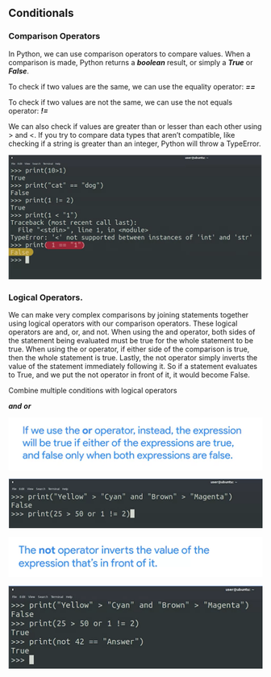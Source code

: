 ## Conditionals

### Comparison Operators  

In Python, we can use comparison operators to compare values. When a comparison is made, Python returns a ***boolean*** result, or simply a ***True*** or ***False***. 

To check if two values are the same, we can use the equality operator: ***==*** 

To check if two values are not the same, we can use the not equals operator: ***!=*** 

We can also check if values are greater than or lesser than each other using > and <. If you try to compare data types that aren’t compatible, like checking if a string is greater than an integer, Python will throw a TypeError. 

![cond_1](images/cond_1.png)

### Logical Operators. 

We can make very complex comparisons by joining statements together using logical operators with our comparison operators. These logical operators are and, or, and not. When using the and operator, both sides of the statement being evaluated must be true for the whole statement to be true. When using the or operator, if either side of the comparison is true, then the whole statement is true. Lastly, the not operator simply inverts the value of the statement immediately following it. So if a statement evaluates to True, and we put the not operator in front of it, it would become False.

Combine multiple conditions with logical operators

***and***   ***or***    

![cond_2](images/cond_2.png)    

![cond_3](images/cond_3.png)    

![cond_4](images/cond_4.png)    

![cond_5](images/cond_5.png)




